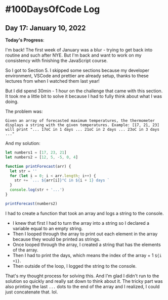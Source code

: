 # #100DaysOfCode Log

## Day 17: January 10, 2022

**Today's Progress**:

I'm back! The first week of January was a blur - trying to get back into routine and such after NYE. But I'm back and want to work on my consistency with finishing the JavaScript course.

So I got to Section 5. I skipped some sections because my developer environment, VSCode and prettier are already setup, thanks to these lectures from when I watched them last year!

But I did spend 30min - 1 hour on the challenge that came with this section. It took me a little bit to solve it because I had to fully think about what I was doing.

The problem was:

`Given an array of forecasted maximum temperatures, the thermometer displays a string with the given temperatures. Example: [17, 21, 23] will print "... 17oC in 1 days ... 21oC in 2 days ... 23oC in 3 days ..."`

And my solution:

```javascript
let numbers1 = [17, 23, 21]
let numbers2 = [12, 5, -5, 0, 4]

function printForecast(arr) {
  let str = ''
  for (let i = 0; i < arr.length; i++) {
    str += `... ${arr[i]}°C in ${i + 1} days `
  }
  console.log(str + '...')
}

printForecast(numbers2)
```

I had to create a function that took an array and logs a string to the console.

- I knew that first I had to turn the array into a string so I declared a variable equal to an empty string.
- Then I looped through the array to print out each element in the array because they would be printed as strings.
- Once looped through the array, I created a string that has the elements of the array.
- Then I had to print the days, which means the index of the array + 1 `${i +1}`.
- Then outside of the loop, I logged the string to the console.

That's my thought process for solving this. And I'm glad I didn't run to the solution so quickly and really sat down to think about it. The tricky part was also printing the last `...` dots to the end of the array and I realized, I could just concatenate that. lol.
